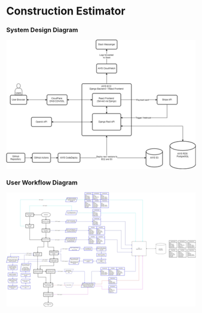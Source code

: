 # Construction Estimator

### System Design Diagram
![System Design Diagram](SystemDesign.jpg)

### User Workflow Diagram
![User Workflow Diagram 2](User%20workflow%20diagram.jpg)
